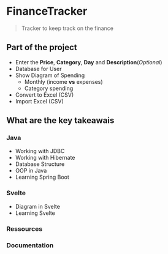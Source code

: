 # FinanceTracker

> Tracker to keep track on the finance

## Part of the project

- Enter the **Price**, **Category**, **Day** and **Description**(_Optional_)
- Database for User
- Show Diagram of Spending
  - Monthly (income **vs** expenses)
  - Category spending
- Convert to Excel (CSV)
- Import Excel (CSV)

## What are the key takeawais

### Java

- Working with JDBC
- Working with Hibernate
- Database Structure
- OOP in Java
- Learning Spring Boot

### Svelte

- Diagram in Svelte
- Learning Svelte

### Ressources

### Documentation
